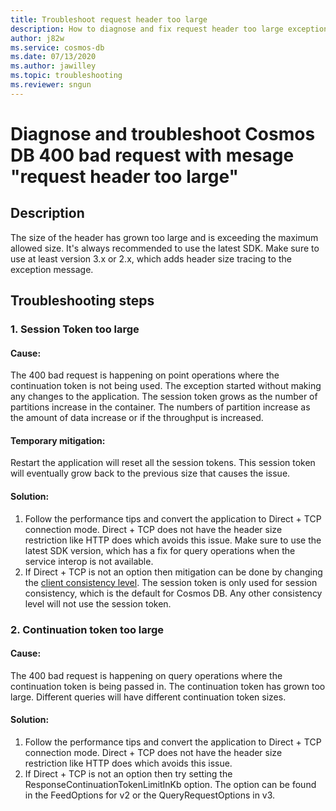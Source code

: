 ```yaml
---
title: Troubleshoot request header too large
description: How to diagnose and fix request header too large exception
author: j82w
ms.service: cosmos-db
ms.date: 07/13/2020
ms.author: jawilley
ms.topic: troubleshooting
ms.reviewer: sngun
---
```


# Diagnose and troubleshoot Cosmos DB 400 bad request with mesage "request header too large"

## Description
The size of the header has grown too large and is exceeding the maximum allowed size. It's always recommended to use the latest SDK. Make sure to use at least version 3.x or 2.x, which adds header size tracing to the exception message.

## Troubleshooting steps

### 1. Session Token too large

#### Cause:
The 400 bad request is happening on point operations where the continuation token is not being used. The exception started without making any changes to the application. The session token grows as the number of partitions increase in the container. The numbers of partition increase as the amount of data increase or if the throughput is increased.

#### Temporary mitigation: 
Restart the application will reset all the session tokens. This session token will eventually grow back to the previous size that causes the issue.

#### Solution:
1. Follow the performance tips and convert the application to Direct + TCP connection mode. Direct + TCP does not have the header size restriction like HTTP does which avoids this issue. Make sure to use the latest SDK version, which has a fix for query operations when the service interop is not available.
2. If Direct + TCP is not an option then mitigation can be done by changing the [client consistency level](how-to-manage-consistency.md). The session token is only used for session consistency, which is the default for Cosmos DB. Any other consistency level will not use the session token.

### 2. Continuation token too large

#### Cause:
The 400 bad request is happening on query operations where the continuation token is being passed in. The continuation token has grown too large. Different queries will have different continuation token sizes.
    
#### Solution:
1. Follow the performance tips and convert the application to Direct + TCP connection mode. Direct + TCP does not have the header size restriction like HTTP does which avoids this issue.
3. If Direct + TCP is not an option then try setting the ResponseContinuationTokenLimitInKb option. The option can be found in the FeedOptions for v2 or the QueryRequestOptions in v3.
